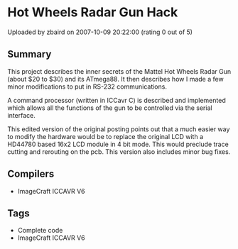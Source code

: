 # Hot Wheels Radar Gun Hack

Uploaded by zbaird on 2007-10-09 20:22:00 (rating 0 out of 5)

## Summary

This project describes the inner secrets of the Mattel Hot Wheels Radar Gun (about $20 to $30) and its ATmega88. It then describes how I made a few minor modifications to put in RS-232 communications.


A command processor (written in ICCavr C) is described and implemented which allows all the functions of the gun to be controlled via the serial interface.


This edited version of the original posting points out that a much easier way to modify the hardware would be to replace the original LCD with a HD44780 based 16x2 LCD module in 4 bit mode. This would preclude trace cutting and rerouting on the pcb. This version also includes minor bug fixes.

## Compilers

- ImageCraft ICCAVR V6

## Tags

- Complete code
- ImageCraft ICCAVR V6

